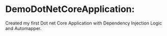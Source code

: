 # DemoDotNetCoreApplication:

Created my first Dot net Core Application with Dependency Injection Logic and Automapper.
